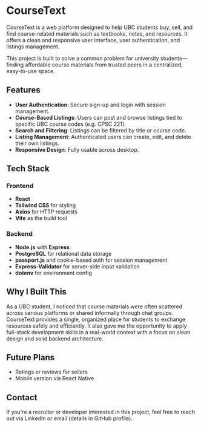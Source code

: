 # CourseText

CourseText is a web platform designed to help UBC students buy, sell, and find course-related materials such as textbooks, notes, and resources. It offers a clean and responsive user interface, user authentication, and listings management.

This project is built to solve a common problem for university students—finding affordable course materials from trusted peers in a centralized, easy-to-use space.

## Features

- **User Authentication**: Secure sign-up and login with session management.
- **Course-Based Listings**: Users can post and browse listings tied to specific UBC course codes (e.g. CPSC 221).
- **Search and Filtering**: Listings can be filtered by title or course code.
- **Listing Management**: Authenticated users can create, edit, and delete their own listings.
- **Responsive Design**: Fully usable across desktop.

## Tech Stack

### Frontend
- **React** 
- **Tailwind CSS** for styling
- **Axios** for HTTP requests
- **Vite** as the build tool

### Backend
- **Node.js** with **Express**
- **PostgreSQL** for relational data storage
- **passport.js** and cookie-based auth for session management
- **Express-Validator** for server-side input validation
- **dotenv** for environment config

## Why I Built This

As a UBC student, I noticed that course materials were often scattered across various platforms or shared informally through chat groups. CourseText provides a single, organized place for students to exchange resources safely and efficiently. It also gave me the opportunity to apply full-stack development skills in a real-world context with a focus on clean design and solid backend architecture.

## Future Plans

- Ratings or reviews for sellers
- Mobile version via React Native

## Contact

If you're a recruiter or developer interested in this project, feel free to reach out via LinkedIn or email (details in GitHub profile).

